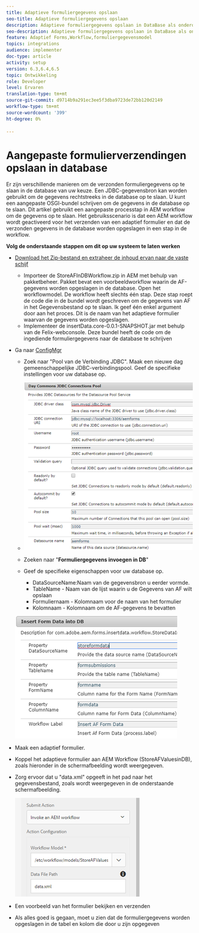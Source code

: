 ```yaml
---
title: Adaptieve formuliergegevens opslaan
seo-title: Adaptieve formuliergegevens opslaan
description: Adaptieve formuliergegevens opslaan in DataBase als onderdeel van uw AEM workflow
seo-description: Adaptieve formuliergegevens opslaan in DataBase als onderdeel van uw AEM workflow
feature: Adaptief Forms,Workflow,formuliergegevensmodel
topics: integrations
audience: implementer
doc-type: article
activity: setup
version: 6.3,6.4,6.5
topic: Ontwikkeling
role: Developer
level: Ervaren
translation-type: tm+mt
source-git-commit: d9714b9a291ec3ee5f3dba9723de72bb120d2149
workflow-type: tm+mt
source-wordcount: '399'
ht-degree: 0%

---
```



# Aangepaste formulierverzendingen opslaan in database

Er zijn verschillende manieren om de verzonden formuliergegevens op te slaan in de database van uw keuze. Een JDBC-gegevensbron kan worden gebruikt om de gegevens rechtstreeks in de database op te slaan. U kunt een aangepaste OSGI-bundel schrijven om de gegevens in de database op te slaan. Dit artikel gebruikt een aangepaste processtap in AEM workflow om de gegevens op te slaan.
Het gebruiksscenario is dat een AEM workflow wordt geactiveerd voor het verzenden van een adaptief formulier en dat de verzonden gegevens in de database worden opgeslagen in een stap in de workflow.

**Volg de onderstaande stappen om dit op uw systeem te laten werken**

* [Download het Zip-bestand en extraheer de inhoud ervan naar de vaste schijf](assets/storeafdataindb.zip)

   * Importeer de StoreAFInDBWorkflow.zip in AEM met behulp van pakketbeheer. Pakket bevat een voorbeeldworkflow waarin de AF-gegevens worden opgeslagen in de database. Open het workflowmodel. De workflow heeft slechts één stap. Deze stap roept de code die in de bundel wordt geschreven om de gegevens van AF in het Gegevensbestand op te slaan. Ik geef één enkel argument door aan het proces. Dit is de naam van het adaptieve formulier waarvan de gegevens worden opgeslagen.
   * Implementeer de insertData.core-0.0.1-SNAPSHOT.jar met behulp van de Felix-webconsole. Deze bundel heeft de code om de ingediende formuliergegevens naar de database te schrijven

* Ga naar [ConfigMgr](http://localhost:4502/system/console/configMgr)

   * Zoek naar &quot;Pool van de Verbinding JDBC&quot;. Maak een nieuwe dag gemeenschappelijke JDBC-verbindingspool. Geef de specifieke instellingen voor uw database op.

   * ![jdbc-verbindingspool](assets/jdbc-connection-pool.png)
   * Zoeken naar &quot;**Formuliergegevens invoegen in DB**&quot;
   * Geef de specifieke eigenschappen voor uw database op.
      * DataSourceName:Naam van de gegevensbron u eerder vormde.
      * TableName - Naam van de lijst waarin u de Gegevens van AF wilt opslaan
      * Formuliernaam - Kolomnaam voor de naam van het formulier
      * Kolomnaam - Kolomnaam om de AF-gegevens te bevatten

   ![insertData](assets/insertdata.PNG)

* Maak een adaptief formulier.

* Koppel het adaptieve formulier aan AEM Workflow (StoreAFValuesinDB), zoals hieronder in de schermafbeelding wordt weergegeven.

* Zorg ervoor dat u &quot;data.xml&quot; opgeeft in het pad naar het gegevensbestand, zoals wordt weergegeven in de onderstaande schermafbeelding.

   ![indiening](assets/submissionafforms.png)

* Een voorbeeld van het formulier bekijken en verzenden

* Als alles goed is gegaan, moet u zien dat de formuliergegevens worden opgeslagen in de tabel en kolom die door u zijn opgegeven



